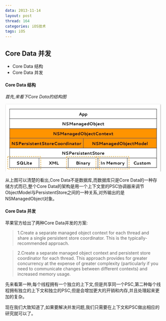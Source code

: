 ```yaml
---
data: 2013-11-14
layout: post
thread: 164
categories: iOS技术
tags: iOS
---
```


## Core Data 并发 ##
* Core Data 结构 
* Core Data 并发

#### Core Data 结构 
_首先,来看下Core Data的结构图_  

![alt text](../album/ios开发/coredata并发/CoreData结构.png "CoreData结构")

从上图可以清楚的看出,Core Data不是数据库,而数据库只是Core Data的一种存储方式而已,整个Core Data的架构是用一个上下文里的PSC协调器来调节ObjectModel与PersistentStore之间的一种关系,对外输出的是NSManagedObject对象。  
#### Core Data 并发
苹果官方给出了两种Core Data并发的方案:
> 1.Create a separate managed object context for each thread and share a single persistent store coordinator.
This is the typically-recommended approach.

> 2.Create a separate managed object context and persistent store coordinator for each thread.
This approach provides for greater concurrency at the expense of greater complexity (particularly if you need to communicate changes between different contexts) and increased memory usage.  

先来看第一种,每个线程拥有一个独立的上下文,但是共享同一个PSC,第二种每个线程拥有独立的上下文和独立的PSC,但是会增加更大的开销和内存,并且处理起来更加的复杂。

现在我们大致知道了,如果要解决并发问题,我们只需要在上下文和PSC做出相应的研究就可以了。

